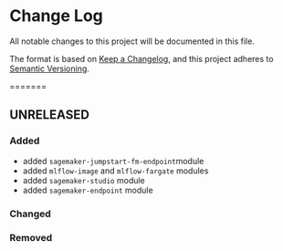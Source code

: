 # Change Log

All notable changes to this project will be documented in this file.

The format is based on [Keep a Changelog](https://keepachangelog.com/en/1.0.0/),
and this project adheres to [Semantic Versioning](https://semver.org/spec/v2.0.0.html).

=======

## UNRELEASED

### **Added**

- added `sagemaker-jumpstart-fm-endpoint`module
- added `mlflow-image` and `mlflow-fargate` modules
- added `sagemaker-studio` module
- added `sagemaker-endpoint` module

### **Changed**

### **Removed**
